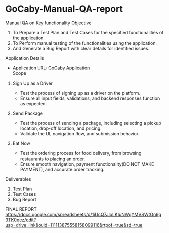 # GoCaby-Manual-QA-report
Manual QA on Key functionality
Objective 
1. To Prepare a Test Plan and Test Cases for the specified functionalities of the application.  
2. To Perform manual testing of the functionalities using the application.  
3. And Generate a Bug Report with clear details for identified issues. 

Application Details  
- Application URL: [GoCaby Application](https://gocaby.com/)  
Scope  
1. Sign Up as a Driver  
   - Test the process of signing up as a driver on the platform.  
   - Ensure all input fields, validations, and backend responses function as expected.  

2. Send Package 
   - Test the process of sending a package, including selecting a pickup location, drop-off location, and pricing.  
   - Validate the UI, navigation flow, and submission behavior.  

3. Eat Now 
   - Test the ordering process for food delivery, from browsing restaurants to placing an order.  
   - Ensure smooth navigation, payment functionality(DO NOT MAKE PAYMENT), and accurate order tracking.  


Deliverables  
1. Test Plan  
2. Test Cases  
3. Bug Report  

FINAL REPORT
https://docs.google.com/spreadsheets/d/1iUcQ7JloLKIuNWgYMVSWtGn9g3TK0qez/edit?usp=drive_link&ouid=111113875558158099116&rtpof=true&sd=true
